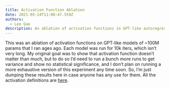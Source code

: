 ```yaml
---
title: Activation Function Ablation
date: 2021-05-24T11:00:47.559Z
authors:
  - Leo Gao
description: An ablation of activation functions in GPT-like autoregressive language models.
---
```


This was an ablation of activation functions on GPT-like models of ~100M params that I ran ages ago. Each model was run for 10k iters, which isn’t very long. My original goal was to show that activation function doesn’t matter than much, but to do so I’d need to run a bunch more runs to get variance and show no statistical significance, and I don’t plan on running a more exhaustive version of this experiment any time soon. So, I’m just dumping these results here in case anyone has any use for them. All the activation definitions are [here](https://github.com/EleutherAI/gpt-neo/blob/master/models/activations.py#L44).
